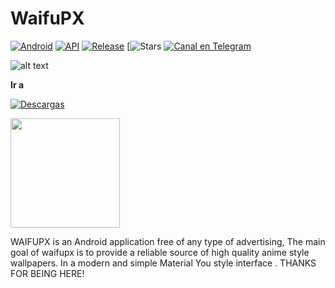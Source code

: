 # WaifuPX
[![Android](https://img.shields.io/badge/Plataforma-Android-green.svg?style=flat-square)](https://www.android.com) [![API](https://img.shields.io/badge/API-21%2B-orange.svg?logo=android&style=flat-square)](https://developer.android.com/studio/releases/platforms)
[![Release](https://img.shields.io/github/v/release/WaifuPX-DG/WaifuPX?style=for-the-badge)](https://github.com/WaifuPX-DG/WaifuPX/releases/latest)
[![Stars](https://img.shields.io/github/stars/WaifuPX-DG/WaifuPX?style=for-the-badge)
[![Canal en Telegram](https://img.shields.io/badge/Canal_Telegram-2CA5E0.svg?style=for-the-badge&logo=Telegram)](https://t.me/waifupx_official "Contact me in Telegram")
 
![alt text](https://raw.githubusercontent.com/WaifuPX-DG/WaifuPX/main/App/Resources/wpx_shizuku.png)

**Ir a** 

[![Descargas](https://img.shields.io/github/downloads/WaifuPX-DG/WaifuPX/total?color=brightgreen&label=Descargar&style=for-the-badge)](https://github.com/WaifuPX-DG/WaifuPX/releases)

<p align="vertical"><a href="https://paypal.me/WaifuPX"><img src="https://github.com/aha999/DonateButtons/blob/1371730702589476cbd31790685ded66857a1f08/Paypal.png" width="175"></a></p>

WAIFUPX is an Android application free of any type of advertising, The main goal of waifupx is to provide a reliable source of high quality anime style wallpapers. In a modern and simple Material You style interface . THANKS FOR BEING HERE!  
